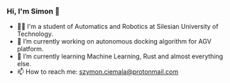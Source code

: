 ### Hi, I'm Simon 👋

- 🧑‍🎓 I'm a student of Automatics and Robotics at Silesian University of Technology. 
- 🔭 I’m currently working on autonomous docking algorithm for AGV platform. 
- 🌱 I’m currently learning Machine Learning, Rust and almost everything else. 
- 📫 How to reach me: szymon.ciemala@protonmail.com

<!--
**szymciem8/szymciem8** is a ✨ _special_ ✨ repository because its `README.md` (this file) appears on your GitHub profile.

Here are some ideas to get you started:

- 🔭 I’m currently working on ...
- 🌱 I’m currently learning ...
- 👯 I’m looking to collaborate on ...
- 🤔 I’m looking for help with ...
- 💬 Ask me about ...
- 📫 How to reach me: ...
- 😄 Pronouns: ...
- ⚡ Fun fact: ...
-->

